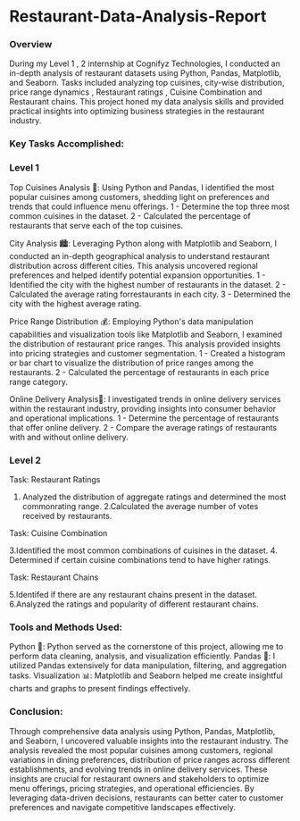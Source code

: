 # Restaurant-Data-Analysis-Report

### Overview
During my Level 1 , 2 internship at Cognifyz Technologies, I conducted an in-depth analysis of restaurant datasets using Python, Pandas, Matplotlib, and Seaborn. Tasks included analyzing top cuisines, city-wise distribution, price range dynamics , Restaurant ratings , Cuisine Combination and Restaurant chains. This project honed my data analysis skills and provided practical insights into optimizing business strategies in the restaurant industry.

### Key Tasks Accomplished:

### Level 1 
Top Cuisines Analysis 🍲: Using Python and Pandas, I identified the most popular cuisines among customers, shedding light on preferences and trends that could influence menu offerings.
1 - Determine the top three most common cuisines in the dataset.
2 - Calculated the percentage of restaurants that serve each of the top cuisines.

City Analysis 🏙️: Leveraging Python along with Matplotlib and Seaborn, I conducted an in-depth geographical analysis to understand restaurant distribution across different cities. This analysis uncovered regional preferences and helped identify potential expansion opportunities.
1 - Identified the city with the highest number of restaurants in the dataset.
2 - Calculated the average rating forrestaurants in each city.
3 - Determined the city with the highest average rating.

Price Range Distribution 💰: Employing Python's data manipulation capabilities and visualization tools like Matplotlib and Seaborn, I examined the distribution of restaurant price ranges. This analysis provided insights into pricing strategies and customer segmentation.
1 - Created a histogram or bar chart to visualize the distribution of price ranges among the restaurants.
2 - Calculated the percentage of restaurants in each price range category.

Online Delivery Analysis🛵: I investigated trends in online delivery services within the restaurant industry, providing insights into consumer behavior and operational implications.
1 - Determine the percentage of restaurants that offer online delivery.
2 - Compare the average ratings of restaurants with and without online delivery.

### Level 2
Task: Restaurant Ratings

1. Analyzed the distribution of aggregate ratings and determined the most commonrating range.
2.Calculated the average number of votes received by restaurants.

Task: Cuisine Combination

3.Identified the most common combinations of cuisines in the dataset.
4. Determined if certain cuisine combinations tend to have higher ratings.
  
Task: Restaurant Chains

5.Identifed if there are any restaurant chains present in the dataset.
6.Analyzed the ratings and popularity of different restaurant chains.

### Tools and Methods Used:
Python 🐍: Python served as the cornerstone of this project, allowing me to perform data cleaning, analysis, and visualization efficiently.
Pandas 🐼: I utilized Pandas extensively for data manipulation, filtering, and aggregation tasks.
Visualization 📊: Matplotlib and Seaborn helped me create insightful charts and graphs to present findings effectively.

### Conclusion:
Through comprehensive data analysis using Python, Pandas, Matplotlib, and Seaborn, I uncovered valuable insights into the restaurant industry. The analysis revealed the most popular cuisines among customers, regional variations in dining preferences, distribution of price ranges across different establishments, and evolving trends in online delivery services. These insights are crucial for restaurant owners and stakeholders to optimize menu offerings, pricing strategies, and operational efficiencies. By leveraging data-driven decisions, restaurants can better cater to customer preferences and navigate competitive landscapes effectively.


